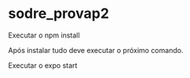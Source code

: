 # sodre_provap2

Executar o npm install

Após instalar tudo deve executar o próximo comando.

Executar o expo start
